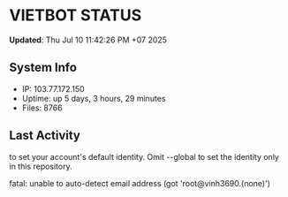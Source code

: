 # VIETBOT STATUS
**Updated**: Thu Jul 10 11:42:26 PM +07 2025

## System Info
- IP: 103.77.172.150
- Uptime: up 5 days, 3 hours, 29 minutes
- Files: 8766

## Last Activity

to set your account's default identity.
Omit --global to set the identity only in this repository.

fatal: unable to auto-detect email address (got 'root@vinh3690.(none)')
